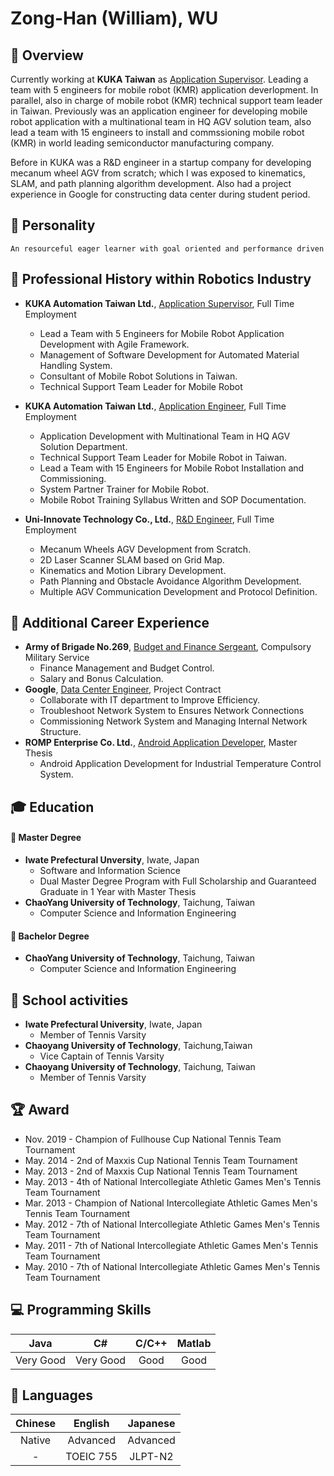 # Zong-Han (William), WU
 



## :dart: Overview
Currently working at <b>KUKA Taiwan</b> as <u>Application Supervisor</u>. Leading a team with 5 engineers for mobile robot (KMR) application deverlopment. In parallel, also in charge of mobile robot (KMR) technical support team leader in Taiwan. 
Previously was an application engineer for developing mobile robot application with a multinational team in HQ AGV solution team, also lead a team with 15 engineers to install and commssioning mobile robot (KMR) in world leading semiconductor manufacturing company.

Before in KUKA was a R&D engineer in a startup company for developing mecanum wheel AGV from scratch; which I was exposed to kinematics, SLAM, and path planning algorithm development. Also had a project experience in Google for constructing data center during student period.



## :man: Personality
    An resourceful eager learner with goal oriented and performance driven



## :wrench: Professional History within Robotics Industry
   * <b>KUKA Automation Taiwan Ltd.</b>, <u>Application Supervisor</u>, Full Time Employment
      * Lead a Team with 5 Engineers for Mobile Robot Application Development with Agile Framework.
      * Management of Software Development for Automated Material Handling System.
      * Consultant of Mobile Robot Solutions in Taiwan.
      * Technical Support Team Leader for Mobile Robot 
   
   * <b>KUKA Automation Taiwan Ltd.</b>, <u>Application Engineer</u>, Full Time Employment
      * Application Development with Multinational Team in HQ AGV Solution Department.
      * Technical Support Team Leader for Mobile Robot in Taiwan.
      * Lead a Team with 15 Engineers for Mobile Robot Installation and Commissioning.
      * System Partner Trainer for Mobile Robot.
      * Mobile Robot Training Syllabus Written and SOP Documentation.
      
   * <b>Uni-Innovate Technology Co., Ltd.</b>, <u>R&D Engineer</u>, Full Time Employment
      * Mecanum Wheels AGV Development from Scratch.
      * 2D Laser Scanner SLAM based on Grid Map.
      * Kinematics and Motion Library Development.
      * Path Planning and Obstacle Avoidance Algorithm Development.
      * Multiple AGV Communication Development and Protocol Definition.


## :floppy_disk: Additional Career Experience
   * <b>Army of Brigade No.269</b>, <u>Budget and Finance Sergeant</u>, Compulsory Military Service
      * Finance Management and Budget Control.
      * Salary and Bonus Calculation.
   * <b>Google</b>, <u>Data Center Engineer</u>, Project Contract
     * Collaborate with IT department to Improve Efficiency.
     * Troubleshoot Network System to Ensures Network Connections
     * Commissioning Network System and Managing Internal Network Structure.
   * <b>ROMP Enterprise Co. Ltd.</b>, <u>Android Application Developer</u>, Master Thesis
      * Android Application Development for Industrial Temperature Control System.



## :mortar_board: Education
#### :small_blue_diamond: Master Degree
   * <strong>Iwate Prefectural Unversity</strong>, Iwate, Japan
      * Software and Information Science
      * Dual Master Degree Program with Full Scholarship and Guaranteed Graduate in 1 Year with Master Thesis
   * <b>ChaoYang University of Technology</b>, Taichung, Taiwan
      * Computer Science and Information Engineering
#### :small_blue_diamond: Bachelor Degree
   * <b>ChaoYang University of Technology</b>, Taichung, Taiwan
      * Computer Science and Information Engineering



## :muscle: School activities
   * <b>Iwate Prefectural University</b>, Iwate, Japan
      * Member of Tennis Varsity
   * <b>Chaoyang University of Technology</b>, Taichung,Taiwan
      * Vice Captain of Tennis Varsity
   * <b>Chaoyang University of Technology</b>, Taichung, Taiwan
      * Member of Tennis Varsity



## :trophy: Award
   * Nov. 2019 - Champion of Fullhouse Cup National Tennis Team Tournament
   * May. 2014 - 2nd of Maxxis Cup National Tennis Team Tournament
   * May. 2013 - 2nd of Maxxis Cup National Tennis Team Tournament
   * May. 2013 - 4th of National Intercollegiate Athletic Games Men's Tennis Team Tournament
   * Mar. 2013 - Champion of National Intercollegiate Athletic Games Men's Tennis Team Tournament
   * May. 2012 - 7th of National Intercollegiate Athletic Games Men's Tennis Team Tournament
   * May. 2011 - 7th of National Intercollegiate Athletic Games Men's Tennis Team Tournament
   * May. 2010 - 7th of National Intercollegiate Athletic Games Men's Tennis Team Tournament



## :computer: Programming Skills
| Java      | C#        | C/C++ | Matlab  |
|:---------:|:---------:|:-----:|:-------:|
| Very Good | Very Good | Good  | Good    | 


## :loudspeaker: Languages
| Chinese  | English   | Japanese  |
|:--------:|:---------:|:---------:|
| Native   | Advanced  | Advanced  |
| -        | TOEIC 755 | JLPT-N2   |
